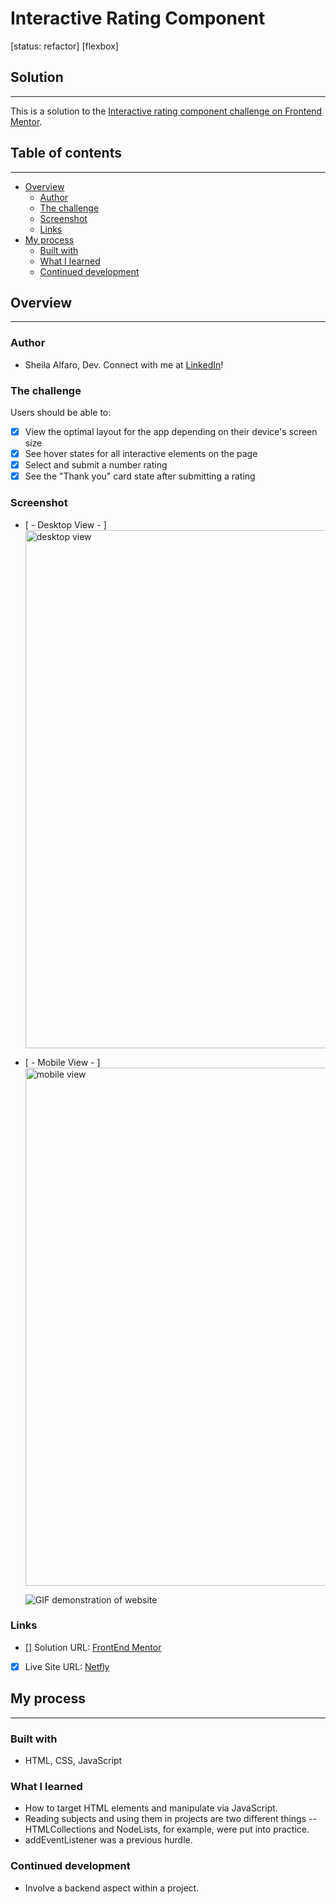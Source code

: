 # **Interactive Rating Component**
[status: refactor]
[flexbox]

## **Solution**

---

This is a solution to the [Interactive rating component challenge on Frontend Mentor](https://www.frontendmentor.io/challenges/interactive-rating-component-koxpeBUmI).

## **Table of contents**

---

- [Overview](#overview)
  - [Author](#author)
  - [The challenge](#the-challenge)
  - [Screenshot](#screenshot)
  - [Links](#links)
- [My process](#my-process)
  - [Built with](#built-with)
  - [What I learned](#what-i-learned)
  - [Continued development](#continued-development)

## **Overview**

---

### **Author**

- Sheila Alfaro, Dev. Connect with me at [LinkedIn](https://www.linkedin.com/in/sheila-alfaro-2017a3193/)!

### **The challenge**

Users should be able to:

- [x] View the optimal layout for the app depending on their device's screen size
- [x] See hover states for all interactive elements on the page
- [x] Select and submit a number rating
- [x] See the "Thank you" card state after submitting a rating

### **Screenshot**

- [ - Desktop View - ]
  <img width="829" alt="desktop view" src="https://user-images.githubusercontent.com/37648600/181427375-9592d42a-ec70-4002-80a6-4930f68bd4aa.png">

- [ - Mobile View - ]
  <img width="829" alt="mobile view" src="https://user-images.githubusercontent.com/37648600/181427407-4444143b-9594-43f5-8e86-c1733fdb8136.png">

  ![GIF demonstration of website](http://g.recordit.co/xbDwVq7KvP.gif)

### **Links**

- [] Solution URL: [FrontEnd Mentor](https://www.frontendmentor.io/solutions/interactive-rating-card-using-html-css-and-javascript-ybJ-_dwLFs)
- [x] Live Site URL: [Netfly](https://rate-this.netlify.app/)

## **My process**

---

### **Built with**

- HTML, CSS, JavaScript

### **What I learned**

- How to target HTML elements and manipulate via JavaScript.
- Reading subjects and using them in projects are two different things -- HTMLCollections and NodeLists, for example, were put into practice.
- addEventListener was a previous hurdle.

### **Continued development**

- Involve a backend aspect within a project.
